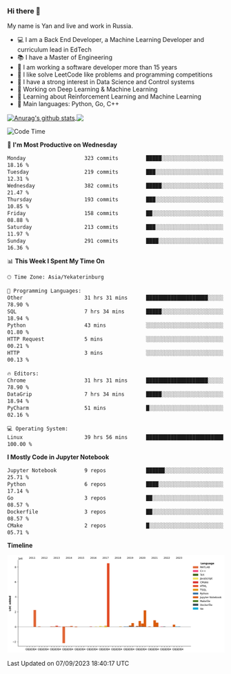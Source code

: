 ### Hi there 👋

My name is Yan and live and work in Russia.

- 💻 I am a Back End Developer, a Machine Learning Developer and curriculum lead in EdTech
- 📚 I have a Master of Engineering
- 🤔 I am working a software developer more than 15 years
- 🌱 I like solve LeetCode like problems and programming competitions
- 📝 I have a strong interest in Data Science and Control systems
- 🔭 Working on Deep Learning & Machine Learning
- 🌱 Learning about Reinforcement Learning and Machine Learning
- 🌟 Main languages: Python, Go, C++

<!--


**yanchick/yanchick** is a ✨ _special_ ✨ repository because its `README.md` (this file) appears on your GitHub profile.

Here are some ideas to get you started:

- I am a self taught Full Stack Developer and a Machine Learning Developer
- 🌱 I’m currently learning ...
- 👯 I’m looking to collaborate on ...
- 🤔 I’m looking for help with ...
- 💬 Ask me about ...
- 📫 How to reach me: ...
- 😄 Pronouns: ...
- ⚡ Fun fact: ...

-->


<a href="https://github.com/anuraghazra/github-readme-stats">
    <img align="center" src="https://github-readme-stats.vercel.app/api?username=yanchick&count_private=true" alt="Anurag's github stats" />
</a>
<a href="https://github.com/anuraghazra/github-readme-stats">
    <img align="center" src="https://github-readme-stats.vercel.app/api/top-langs/?username=yanchick&hide=javascript,html,CSS" />
</a>

<!--START_SECTION:waka-->
![Code Time](http://img.shields.io/badge/Code%20Time-749%20hrs%2030%20mins-blue)

📅 **I'm Most Productive on Wednesday** 

```text
Monday                   323 commits         █████░░░░░░░░░░░░░░░░░░░░   18.16 % 
Tuesday                  219 commits         ███░░░░░░░░░░░░░░░░░░░░░░   12.31 % 
Wednesday                382 commits         █████░░░░░░░░░░░░░░░░░░░░   21.47 % 
Thursday                 193 commits         ███░░░░░░░░░░░░░░░░░░░░░░   10.85 % 
Friday                   158 commits         ██░░░░░░░░░░░░░░░░░░░░░░░   08.88 % 
Saturday                 213 commits         ███░░░░░░░░░░░░░░░░░░░░░░   11.97 % 
Sunday                   291 commits         ████░░░░░░░░░░░░░░░░░░░░░   16.36 % 
```


📊 **This Week I Spent My Time On** 

```text
🕑︎ Time Zone: Asia/Yekaterinburg

💬 Programming Languages: 
Other                    31 hrs 31 mins      ████████████████████░░░░░   78.90 % 
SQL                      7 hrs 34 mins       █████░░░░░░░░░░░░░░░░░░░░   18.94 % 
Python                   43 mins             ░░░░░░░░░░░░░░░░░░░░░░░░░   01.80 % 
HTTP Request             5 mins              ░░░░░░░░░░░░░░░░░░░░░░░░░   00.21 % 
HTTP                     3 mins              ░░░░░░░░░░░░░░░░░░░░░░░░░   00.13 % 

🔥 Editors: 
Chrome                   31 hrs 31 mins      ████████████████████░░░░░   78.90 % 
DataGrip                 7 hrs 34 mins       █████░░░░░░░░░░░░░░░░░░░░   18.94 % 
PyCharm                  51 mins             █░░░░░░░░░░░░░░░░░░░░░░░░   02.16 % 

💻 Operating System: 
Linux                    39 hrs 56 mins      █████████████████████████   100.00 % 
```

**I Mostly Code in Jupyter Notebook** 

```text
Jupyter Notebook         9 repos             ██████░░░░░░░░░░░░░░░░░░░   25.71 % 
Python                   6 repos             ████░░░░░░░░░░░░░░░░░░░░░   17.14 % 
Go                       3 repos             ██░░░░░░░░░░░░░░░░░░░░░░░   08.57 % 
Dockerfile               3 repos             ██░░░░░░░░░░░░░░░░░░░░░░░   08.57 % 
CMake                    2 repos             █░░░░░░░░░░░░░░░░░░░░░░░░   05.71 % 
```



**Timeline**

![Lines of Code chart](https://raw.githubusercontent.com/yanchick/yanchick/main/assets/bar_graph.png)


 Last Updated on 07/09/2023 18:40:17 UTC
<!--END_SECTION:waka-->

